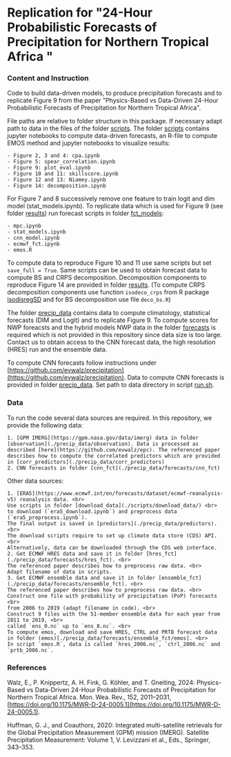 # Replication for "24-Hour Probabilistic Forecasts of Precipitation for Northern Tropical Africa "

### Content and Instruction
Code to build data-driven models, to produce precipitation forecasts and to replicate Figure 9 from the paper "Physics-Based vs Data-Driven 24-Hour Probabilistic Forecasts of Precipitation for Northern Tropical Africa".

File paths are relative to folder structure in this package. If necessary adapt path to data in the files of the folder [scripts](./scripts/). The folder [scripts](./scripts/) contains jupyter notebooks to compute data-driven forecasts, an R-file to compute EMOS method and jupyter notebooks to visualize results:
    
    - Figure 2, 3 and 4: cpa.ipynb 
    - Figure 5: spear_correlation.ipynb 
    - Figure 9: plot_eval.ipynb
    - Figure 10 and 11: skillscore.ipynb
    - Figure 12 and 13: Niamey.ipynb
    - Figure 14: decomposition.ipynb

For Figure 7 and 8 successively remove one feature to train logit and dim model (stat_models.ipynb). To replicate data which is used for Figure 9 (see folder [results](./precip_data/results/)) run forecast scripts in folder [fct_models](./scripts/fct_models/): 

    - mpc.ipynb
    - stat_models.ipynb
    - cnn_model.ipynb
    - ecmwf_fct.ipynb 
    - emos.R
 
To compute data to reproduce Figure 10 and 11 use same scripts but set `save_full = True`. Same scripts can be used to obtain forecast data to compute BS and CRPS decomposition. Decomposition components to reproduce Figure 14 are provided in folder [results](./precip_data/results/). (To compute CRPS decomposition components use function `isodeco_crps` from R package [isodisregSD](https://github.com/evwalz/isodisregSD) and for BS decomposition use file `deco_bs.R`)

The folder [precip_data](./precip_data/) contains data to compute climatology, statistical forecasts (DIM and Logit) and to replicate Figure 9. To compute scores for NWP foreacsts and the hybrid models NWP data in the folder [forecasts](./precip_data/forecasts) is required which is not provided in this repository since data size is too large. Contact us to obtain access to the CNN forecast data, the high resolution (HRES) run and the ensemble data.

To compute CNN forecasts follow instructions under [https://github.com/evwalz/precipitation](https://github.com/evwalz/precipitation). Data to compute CNN forecasts is provided in folder [precip_data](./precip_data/). Set path to data directory in script [run.sh](https://github.com/evwalz/precipitation/tree/main/run).

### Data
To run the code several data sources are required. In this repository, we provide the following data:

    1. [GPM IMERG](https://gpm.nasa.gov/data/imerg) data in folder [observation](./precip_data/observation). Data is processed as described [here](https://github.com/evwalz/epc). The referenced paper describes how to compute the correlated predictors which are provided in [corr_predictors](./precip_data/corr_predictors)
    2. CNN forecasts in folder [cnn_fct](./precip_data/forecasts/cnn_fct)

Other data sources:

    1. [ERA5](https://www.ecmwf.int/en/forecasts/dataset/ecmwf-reanalysis-v5) reanalysis data. <br>
    Use scripts in folder [download_data](./scripts/download_data/) <br>
    to download (`era5_download.ipynb`) and preprocess data (`era5_preprocess.ipynb`). 
    The final output is saved in [predictors](./precip_data/predictors). <br>
    The download scripts require to set up climate data store (CDS) API. <br>
    Alternatively, data can be downloaded through the CDS web interface. 
    2. Get ECMWF HRES data and save it in folder [hres_fct](./precip_data/forecasts/hres_fct). <br>
    The referenced paper describes how to preprocess raw data. <br>
    Adapt filename of data in scripts. 
    3. Get ECMWF ensemble data and save it in folder [ensemble_fct](./precip_data/forecasts/ensemble_fct). <br>
    The referenced paper describes how to preprocess raw data. <br>
    Construct one file with probability of precipitation (PoP) forecasts <br>
    from 2006 to 2019 (adapt filename in code). <br>
    Construct 9 files with the 51-member ensemble data for each year from 2011 to 2019, <br>
    called `ens_0.nc` up to `ens_8.nc`. <br>
    To compute emos, download and save HRES, CTRL and PRTB forecast data in folder (emos)[./precip_data/forecasts/ensemble_fct/emos]. <br>
    In script `emos.R`, data is called `hres_2006.nc`, `ctrl_2006.nc` and `prtb_2006.nc`. 

<!--from [MARS](https://confluence.ecmwf.int/display/CEMS/MARS) archive -->


### References
Walz, E., P. Knippertz, A. H. Fink, G. Köhler, and T. Gneiting, 2024: Physics-Based vs Data-Driven 24-Hour Probabilistic Forecasts of Precipitation for Northern Tropical Africa. Mon. Wea. Rev., 152, 2011–2031, [https://doi.org/10.1175/MWR-D-24-0005.1](https://doi.org/10.1175/MWR-D-24-0005.1). 

Huffman, G. J., and Coauthors, 2020: Integrated multi-satellite retrievals for the Global Precipitation Measurement (GPM) mission (IMERG). Satellite Precipitation Measurement:
Volume 1, V. Levizzani et al., Eds., Springer, 343–353.



